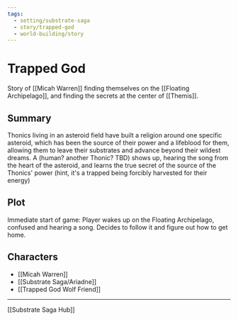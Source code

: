 ```yaml
---
tags:
  - setting/substrate-saga
  - story/trapped-god
  - world-building/story
---
```

# Trapped God

Story of [[Micah Warren]] finding themselves on the [[Floating Archipelago]], and finding the secrets at the center of [[Themis]].

## Summary
Thonics living in an asteroid field have built a religion around one specific asteroid, which has been the source of their power and a lifeblood for them, allowing them to leave their substrates and advance beyond their wildest dreams. A (human? another Thonic? TBD) shows up, hearing the song from the heart of the asteroid, and learns the true secret of the source of the Thonics' power (hint, it's a trapped being forcibly harvested for their energy)

## Plot
 Immediate start of game: Player wakes up on the Floating Archipelago, confused and hearing a song. Decides to follow it and figure out how to get home.

## Characters
- [[Micah Warren]]
- [[Substrate Saga/Ariadne]]
- [[Trapped God Wolf Friend]]

---
[[Substrate Saga Hub]]
